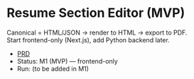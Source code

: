 # Resume Section Editor (MVP)

Canonical = HTML/JSON → render to HTML → export to PDF.  
Start frontend-only (Next.js), add Python backend later.

- [PRD](docs/PRD.md)
- Status: M1 (MVP) — frontend-only
- Run: (to be added in M1)

